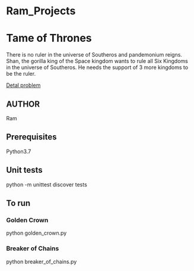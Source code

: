 # Ram_Projects
# Tame of Thrones

There is no ruler in the universe of Southeros and pandemonium reigns. Shan, the gorilla king of the Space kingdom
wants to rule all Six Kingdoms in the universe of Southeros. He needs the support of 3 more kingdoms to be the ruler.

[Detal problem](https://www.geektrust.in/coding-problem/backend/tame-of-thrones)

## AUTHOR
Ram

## Prerequisites
Python3.7

## Unit tests
python -m unittest discover tests

## To run

### Golden Crown
python golden_crown.py

### Breaker of Chains
python breaker_of_chains.py
